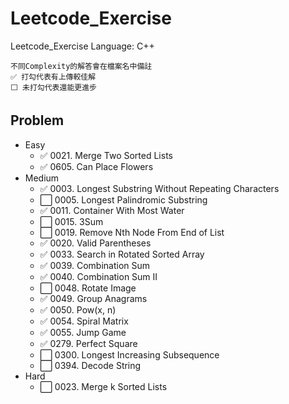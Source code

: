 # Leetcode_Exercise

Leetcode_Exercise
Language: C++

```
不同Complexity的解答會在檔案名中備註
✅ 打勾代表有上傳較佳解
⬜️ 未打勾代表還能更進步
```


## Problem

* Easy
	* ✅ 0021. Merge Two Sorted Lists
	* ✅ 0605. Can Place Flowers
* Medium
	* ✅ 0003. Longest Substring Without Repeating Characters
	* ⬜️ 0005. Longest Palindromic Substring
	* ✅ 0011. Container With Most Water
	* ⬜️ 0015. 3Sum 
	* ⬜️ 0019. Remove Nth Node From End of List
	* ✅ 0020. Valid Parentheses
	* ✅ 0033. Search in Rotated Sorted Array
	* ✅ 0039. Combination Sum
	* ✅ 0040. Combination Sum II
	* ⬜️ 0048. Rotate Image
	* ✅ 0049. Group Anagrams
	* ✅ 0050. Pow(x, n)
	* ✅ 0054. Spiral Matrix
	* ✅ 0055. Jump Game
	* ✅ 0279. Perfect Square
	* ⬜️ 0300. Longest Increasing Subsequence
	* ⬜️ 0394. Decode String
* Hard
	* ⬜️ 0023. Merge k Sorted Lists
  

